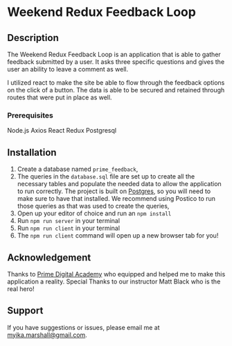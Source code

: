 # Weekend Redux Feedback Loop

## Description


The Weekend Redux Feedback Loop is an application that is able to gather feedback submitted by a user. It asks three specific questions and gives the user an ability to leave a comment as well. 

I utilized react to make the site be able to flow through the feedback options on the click of a button. The data is able to be secured and retained through routes that were put in place as well. 


### Prerequisites


Node.js
Axios
React
Redux
Postgresql

## Installation

1. Create a database named `prime_feedback`,
2. The queries in the `database.sql` file are set up to create all the necessary tables and populate the needed data to allow the application to run correctly. The project is built on [Postgres](https://www.postgresql.org/download/), so you will need to make sure to have that installed. We recommend using Postico to run those queries as that was used to create the queries, 
3. Open up your editor of choice and run an `npm install`
4. Run `npm run server` in your terminal
5. Run `npm run client` in your terminal
6. The `npm run client` command will open up a new browser tab for you!



## Acknowledgement
Thanks to [Prime Digital Academy](www.primeacademy.io) who equipped and helped me to make this application a reality. Special Thanks to our instructor Matt Black who is the real hero!

## Support
If you have suggestions or issues, please email me at myika.marshall@gmail.com.
